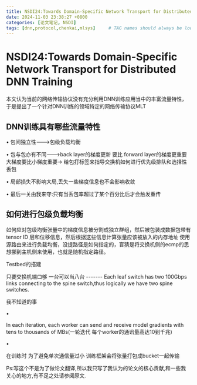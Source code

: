 ```yaml
---
title: NSDI24:Towards Domain-Specific Network Transport for Distributed DNN Training
date: 2024-11-03 23:38:27 +0800
categories: [论文笔记, NSDI]
tags: [dnn,protocol,chenkai,mlsys]     # TAG names should always be lowercase
---
```


# NSDI24:Towards Domain-Specific Network Transport for Distributed DNN Training

本文认为当前的网络传输协议没有充分利用DNN训练应用当中的丰富流量特性，于是提出了一个针对DNN训练的领域特定的网络传输协议MLT

## DNN训练具有哪些流量特性
•  包间独立性--->包级负载均衡

•  包与包亦有不同--->back layer的梯度更新 要比 forward layer的梯度更重要 大梯度要比小梯度重要-> 给包打标签来指导交换机如何进行优先级排队和选择性丢包

•  局部损失不影响大局,丢失一些梯度信息也不会影响收敛

•  最后一关由我来守:只有当丢包率超过了某个百分比后才会触发重传

## 如何进行包级负载均衡
如何应对包级均衡张量中的梯度信息被分割成独立群组，然后被包装成数据包带有tensor ID 层和位移信息，然后根据这些信息计算张量应该被放入的内存地址 使用源路由来进行负载均衡，没提路径是如何指定的，盲猜是将交换机侧的ecmp的思想挪到主机侧来使用，也就是随机指定路径。

Testbed的搭建

只要交换机端口够 一台可以当八台 ------- Each leaf switch has two 100Gbps links connecting to the spine switch,thus logically we have two spine switches.

我不知道的事

•  

In each iteration, each worker can send and receive model gradients with tens to thousands of MBs(一轮迭代 每个worker的通讯量高达10到千兆)

•  

在训练时 为了避免单次通信量过小 训练框架会将张量打包成bucket一起传输

Ps:写这个不是为了做论文翻译,所以我只写了我认为的论文的核心贡献,和一些我关心的地方,有不足之处请参阅原文.


